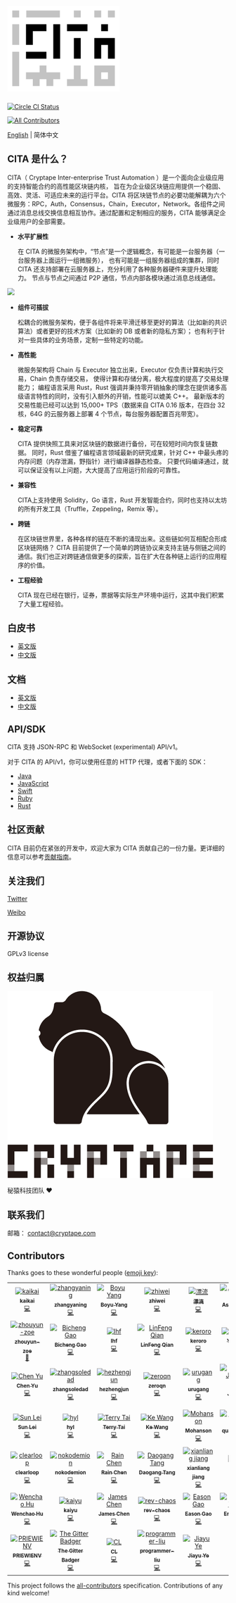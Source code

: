 # <img src="https://github.com/cryptape/assets/blob/master/CITA-logo.png?raw=true" width="256">

[![Circle CI Status](https://circleci.com/gh/cryptape/cita.svg?branch=develop)](https://circleci.com/gh/cryptape/cita)

[![All Contributors](https://img.shields.io/badge/all_contributors-47-orange.svg?style=flat-square)](#contributors)

[English](./README.md) | 简体中文

## CITA 是什么？

CITA（ Cryptape Inter-enterprise Trust Automation ）是一个面向企业级应用的支持智能合约的高性能区块链内核，
旨在为企业级区块链应用提供一个稳固、高效、灵活、可适应未来的运行平台。CITA 将区块链节点的必要功能解耦为六个微服务：RPC，Auth，Consensus，Chain，Executor，Network。各组件之间通过消息总线交换信息相互协作。通过配置和定制相应的服务，CITA 能够满足企业级用户的全部需要。

- **水平扩展性**

  在 CITA 的微服务架构中，“节点”是一个逻辑概念，有可能是一台服务器（一台服务器上面运行一组微服务），
  也有可能是一组服务器组成的集群，同时 CITA 还支持部署在云服务器上，充分利用了各种服务器硬件来提升处理能力。
  节点与节点之间通过 P2P 通信，节点内部各模块通过消息总线通信。

![](https://github.com/cryptape/citahub-docs/blob/master/docs/assets/cita-assets/architecture.jpg?raw=true)

- **组件可插拔**

  松耦合的微服务架构，便于各组件将来平滑迁移至更好的算法（比如新的共识算法）或者更好的技术方案（比如新的 DB 或者新的隐私方案）；
  也有利于针对一些具体的业务场景，定制一些特定的功能。

- **高性能**

  微服务架构将 Chain 与 Executor 独立出来，Executor 仅负责计算和执行交易，Chain 负责存储交易，
  使得计算和存储分离，极大程度的提高了交易处理能力；
  编程语言采用 Rust，Rust 强调并秉持零开销抽象的理念在提供诸多高级语言特性的同时，没有引入额外的开销，性能可以媲美 C++。
  最新版本的交易性能已经可以达到 15,000+ TPS（数据来自 CITA 0.16 版本，在四台 32 核，64G 的云服务器上部署 4 个节点，每台服务器配置百兆带宽）。

- **稳定可靠**

  CITA 提供快照工具来对区块链的数据进行备份，可在较短时间内恢复链数据。
  同时，Rust 借鉴了编程语言领域最新的研究成果，针对 C++ 中最头疼的内存问题（内存泄漏，野指针）进行编译器静态检查。
  只要代码编译通过，就可以保证没有以上问题，大大提高了应用运行阶段的可靠性。

- **兼容性**

  CITA上支持使用 Solidity，Go 语言，Rust 开发智能合约，同时也支持以太坊的所有开发工具（Truffle，Zeppeling，Remix 等）。

- **跨链**

  在区块链世界里，各种各样的链在不断的涌现出来。这些链如何互相配合形成区块链网络？
  CITA 目前提供了一个简单的跨链协议来支持主链与侧链之间的通信。我们也正对跨链通信做更多的探索，旨在扩大在各种链上运行的应用程序的价值。

- **工程经验**

  CITA 现在已经在银行，证券，票据等实际生产环境中运行，这其中我们积累了大量工程经验。

## 白皮书

- [英文版](https://github.com/cryptape/cita-whitepaper/blob/master/en/technical-whitepaper.md)
- [中文版](https://github.com/cryptape/cita-whitepaper/blob/master/zh/technical-whitepaper.md)

## 文档

- [英文版](https://docs.citahub.com/en-US/cita/cita-intro)
- [中文版](https://docs.citahub.com/zh-CN/cita/cita-intro)

## API/SDK

CITA 支持 JSON-RPC 和 WebSocket (experimental) API/v1。

对于 CITA 的 API/v1，你可以使用任意的 HTTP 代理，或者下面的 SDK：

* [Java](https://github.com/cryptape/cita-sdk-java)
* [JavaScript](https://github.com/cryptape/cita-sdk-js)
* [Swift](https://github.com/cryptape/cita-sdk-swift)
* [Ruby](https://github.com/cryptape/cita-sdk-ruby)
* [Rust](https://github.com/cryptape/cita-common/tree/develop/cita-web3)

## 社区贡献

CITA 目前仍在紧张的开发中，欢迎大家为 CITA 贡献自己的一份力量。更详细的信息可以参考[贡献指南](.github/CONTRIBUTING.md)。

## 关注我们

[Twitter](https://twitter.com/Cryptape)

[Weibo](http://weibo.com/u/6307204864)

## 开源协议

GPLv3 license

## 权益归属

<img src="https://github.com/cryptape/assets/blob/master/cryptape-logo-square.png?raw=true">

秘猿科技团队 :heart:

## 联系我们

邮箱： <contact@cryptape.com>

## Contributors

Thanks goes to these wonderful people ([emoji key](https://allcontributors.org/docs/en/emoji-key)):

<!-- ALL-CONTRIBUTORS-LIST:START - Do not remove or modify this section -->
<!-- prettier-ignore -->
<table><tr><td align="center"><a href="https://github.com/kaikai1024"><img src="https://avatars0.githubusercontent.com/u/8768261?v=4" width="100px;" alt="kaikai"/><br /><sub><b>kaikai</b></sub></a><br /><a href="https://github.com/cryptape/cita/commits?author=kaikai1024" title="Code">💻</a></td><td align="center"><a href="https://twitter.com/zhangyaning1985"><img src="https://avatars0.githubusercontent.com/u/161756?v=4" width="100px;" alt="zhangyaning"/><br /><sub><b>zhangyaning</b></sub></a><br /><a href="https://github.com/cryptape/cita/commits?author=u2" title="Code">💻</a></td><td align="center"><a href="https://yangby-cryptape.github.io/"><img src="https://avatars1.githubusercontent.com/u/30993023?v=4" width="100px;" alt="Boyu Yang"/><br /><sub><b>Boyu Yang</b></sub></a><br /><a href="https://github.com/cryptape/cita/commits?author=yangby-cryptape" title="Code">💻</a></td><td align="center"><a href="https://github.com/rink1969"><img src="https://avatars1.githubusercontent.com/u/1633038?v=4" width="100px;" alt="zhiwei"/><br /><sub><b>zhiwei</b></sub></a><br /><a href="https://github.com/cryptape/cita/commits?author=rink1969" title="Code">💻</a></td><td align="center"><a href="https://www.driftluo.com"><img src="https://avatars3.githubusercontent.com/u/19374080?v=4" width="100px;" alt="漂流"/><br /><sub><b>漂流</b></sub></a><br /><a href="https://github.com/cryptape/cita/commits?author=driftluo" title="Code">💻</a></td><td align="center"><a href="https://ouwenkg.github.io/"><img src="https://avatars0.githubusercontent.com/u/11801722?v=4" width="100px;" alt="AsceticBear"/><br /><sub><b>AsceticBear</b></sub></a><br /><a href="https://github.com/cryptape/cita/commits?author=ouwenkg" title="Code">💻</a></td><td align="center"><a href="https://github.com/jerry-yu"><img src="https://avatars2.githubusercontent.com/u/2151472?v=4" width="100px;" alt="yubo"/><br /><sub><b>yubo</b></sub></a><br /><a href="https://github.com/cryptape/cita/commits?author=jerry-yu" title="Code">💻</a></td></tr><tr><td align="center"><a href="https://github.com/zhouyun-zoe"><img src="https://avatars0.githubusercontent.com/u/36949326?v=4" width="100px;" alt="zhouyun-zoe"/><br /><sub><b>zhouyun-zoe</b></sub></a><br /><a href="https://github.com/cryptape/cita/commits?author=zhouyun-zoe" title="Documentation">📖</a></td><td align="center"><a href="https://github.com/volzkzg"><img src="https://avatars2.githubusercontent.com/u/2860864?v=4" width="100px;" alt="Bicheng Gao"/><br /><sub><b>Bicheng Gao</b></sub></a><br /><a href="https://github.com/cryptape/cita/commits?author=volzkzg" title="Code">💻</a></td><td align="center"><a href="https://github.com/EighteenZi"><img src="https://avatars3.githubusercontent.com/u/31607114?v=4" width="100px;" alt="lhf"/><br /><sub><b>lhf</b></sub></a><br /><a href="https://github.com/cryptape/cita/commits?author=EighteenZi" title="Code">💻</a></td><td align="center"><a href="http://ahorn.me"><img src="https://avatars0.githubusercontent.com/u/1160419?v=4" width="100px;" alt="LinFeng Qian"/><br /><sub><b>LinFeng Qian</b></sub></a><br /><a href="https://github.com/cryptape/cita/commits?author=TheWaWaR" title="Code">💻</a></td><td align="center"><a href="https://github.com/keroro520"><img src="https://avatars3.githubusercontent.com/u/1870648?v=4" width="100px;" alt="keroro"/><br /><sub><b>keroro</b></sub></a><br /><a href="https://github.com/cryptape/cita/commits?author=keroro520" title="Code">💻</a></td><td align="center"><a href="https://github.com/leeyr338"><img src="https://avatars3.githubusercontent.com/u/38514341?v=4" width="100px;" alt="Yaorong"/><br /><sub><b>Yaorong</b></sub></a><br /><a href="https://github.com/cryptape/cita/commits?author=leeyr338" title="Code">💻</a></td><td align="center"><a href="https://github.com/suyanlong"><img src="https://avatars2.githubusercontent.com/u/16421423?v=4" width="100px;" alt="suyanlong"/><br /><sub><b>suyanlong</b></sub></a><br /><a href="https://github.com/cryptape/cita/commits?author=suyanlong" title="Code">💻</a></td></tr><tr><td align="center"><a href="https://github.com/Keith-CY"><img src="https://avatars1.githubusercontent.com/u/7271329?v=4" width="100px;" alt="Chen Yu"/><br /><sub><b>Chen Yu</b></sub></a><br /><a href="https://github.com/cryptape/cita/commits?author=Keith-CY" title="Code">💻</a></td><td align="center"><a href="https://zhangsoledad.github.io/salon"><img src="https://avatars2.githubusercontent.com/u/3198439?v=4" width="100px;" alt="zhangsoledad"/><br /><sub><b>zhangsoledad</b></sub></a><br /><a href="https://github.com/cryptape/cita/commits?author=zhangsoledad" title="Code">💻</a></td><td align="center"><a href="https://github.com/hezhengjun"><img src="https://avatars0.githubusercontent.com/u/30688033?v=4" width="100px;" alt="hezhengjun"/><br /><sub><b>hezhengjun</b></sub></a><br /><a href="https://github.com/cryptape/cita/commits?author=hezhengjun" title="Code">💻</a></td><td align="center"><a href="https://github.com/zeroqn"><img src="https://avatars0.githubusercontent.com/u/23418132?v=4" width="100px;" alt="zeroqn"/><br /><sub><b>zeroqn</b></sub></a><br /><a href="https://github.com/cryptape/cita/commits?author=zeroqn" title="Code">💻</a></td><td align="center"><a href="https://github.com/urugang"><img src="https://avatars1.githubusercontent.com/u/11461821?v=4" width="100px;" alt="urugang"/><br /><sub><b>urugang</b></sub></a><br /><a href="https://github.com/cryptape/cita/commits?author=urugang" title="Code">💻</a></td><td align="center"><a href="https://justjjy.com"><img src="https://avatars0.githubusercontent.com/u/1695400?v=4" width="100px;" alt="Jiang Jinyang"/><br /><sub><b>Jiang Jinyang</b></sub></a><br /><a href="https://github.com/cryptape/cita/commits?author=jjyr" title="Code">💻</a></td><td align="center"><a href="https://twitter.com/janhxie"><img src="https://avatars0.githubusercontent.com/u/5958?v=4" width="100px;" alt="Jan Xie"/><br /><sub><b>Jan Xie</b></sub></a><br /><a href="https://github.com/cryptape/cita/commits?author=janx" title="Code">💻</a></td></tr><tr><td align="center"><a href="https://github.com/jerry-sl"><img src="https://avatars0.githubusercontent.com/u/5476062?v=4" width="100px;" alt="Sun Lei"/><br /><sub><b>Sun Lei</b></sub></a><br /><a href="https://github.com/cryptape/cita/commits?author=jerry-sl" title="Code">💻</a></td><td align="center"><a href="https://github.com/chuchenxihyl"><img src="https://avatars1.githubusercontent.com/u/23721562?v=4" width="100px;" alt="hyl"/><br /><sub><b>hyl</b></sub></a><br /><a href="https://github.com/cryptape/cita/commits?author=chuchenxihyl" title="Code">💻</a></td><td align="center"><a href="http://terrytai.me"><img src="https://avatars3.githubusercontent.com/u/5960?v=4" width="100px;" alt="Terry Tai"/><br /><sub><b>Terry Tai</b></sub></a><br /><a href="https://github.com/cryptape/cita/commits?author=poshboytl" title="Code">💻</a></td><td align="center"><a href="https://bll.io"><img src="https://avatars0.githubusercontent.com/u/9641495?v=4" width="100px;" alt="Ke Wang"/><br /><sub><b>Ke Wang</b></sub></a><br /><a href="https://github.com/cryptape/cita/commits?author=kilb" title="Code">💻</a></td><td align="center"><a href="http://accu.cc"><img src="https://avatars3.githubusercontent.com/u/12387889?v=4" width="100px;" alt="Mohanson"/><br /><sub><b>Mohanson</b></sub></a><br /><a href="https://github.com/cryptape/cita/commits?author=mohanson" title="Code">💻</a></td><td align="center"><a href="https://www.jianshu.com/u/3457636b07c5"><img src="https://avatars3.githubusercontent.com/u/17267434?v=4" width="100px;" alt="quanzhan lu"/><br /><sub><b>quanzhan lu</b></sub></a><br /><a href="https://github.com/cryptape/cita/commits?author=luqz" title="Code">💻</a></td><td align="center"><a href="https://github.com/duanyytop"><img src="https://avatars1.githubusercontent.com/u/5823268?v=4" width="100px;" alt="duanyytop"/><br /><sub><b>duanyytop</b></sub></a><br /><a href="https://github.com/cryptape/cita/commits?author=duanyytop" title="Code">💻</a></td></tr><tr><td align="center"><a href="https://github.com/clearloop"><img src="https://avatars0.githubusercontent.com/u/26088946?v=4" width="100px;" alt="clearloop"/><br /><sub><b>clearloop</b></sub></a><br /><a href="https://github.com/cryptape/cita/commits?author=clearloop" title="Code">💻</a></td><td align="center"><a href="https://github.com/hot3246624"><img src="https://avatars3.githubusercontent.com/u/9135770?v=4" width="100px;" alt="nokodemion"/><br /><sub><b>nokodemion</b></sub></a><br /><a href="https://github.com/cryptape/cita/commits?author=hot3246624" title="Code">💻</a></td><td align="center"><a href="http://rainchen.com"><img src="https://avatars0.githubusercontent.com/u/71397?v=4" width="100px;" alt="Rain Chen"/><br /><sub><b>Rain Chen</b></sub></a><br /><a href="https://github.com/cryptape/cita/commits?author=rainchen" title="Code">💻</a></td><td align="center"><a href="https://github.com/daogangtang"><img src="https://avatars2.githubusercontent.com/u/629594?v=4" width="100px;" alt="Daogang Tang"/><br /><sub><b>Daogang Tang</b></sub></a><br /><a href="https://github.com/cryptape/cita/commits?author=daogangtang" title="Code">💻</a></td><td align="center"><a href="https://github.com/jiangxianliang007"><img src="https://avatars1.githubusercontent.com/u/24754263?v=4" width="100px;" alt="xianliang jiang"/><br /><sub><b>xianliang jiang</b></sub></a><br /><a href="https://github.com/cryptape/cita/commits?author=jiangxianliang007" title="Code">💻</a></td><td align="center"><a href="https://github.com/vinberm"><img src="https://avatars0.githubusercontent.com/u/17666225?v=4" width="100px;" alt="Nov"/><br /><sub><b>Nov</b></sub></a><br /><a href="https://github.com/cryptape/cita/commits?author=vinberm" title="Code">💻</a></td><td align="center"><a href="https://github.com/rairyx"><img src="https://avatars2.githubusercontent.com/u/5009854?v=4" width="100px;" alt="Rai Yang"/><br /><sub><b>Rai Yang</b></sub></a><br /><a href="https://github.com/cryptape/cita/commits?author=rairyx" title="Code">💻</a></td></tr><tr><td align="center"><a href="http://www.huwenchao.com/"><img src="https://avatars0.githubusercontent.com/u/1630721?v=4" width="100px;" alt="Wenchao Hu"/><br /><sub><b>Wenchao Hu</b></sub></a><br /><a href="https://github.com/cryptape/cita/commits?author=huwenchao" title="Code">💻</a></td><td align="center"><a href="https://github.com/Kayryu"><img src="https://avatars1.githubusercontent.com/u/35792093?v=4" width="100px;" alt="kaiyu"/><br /><sub><b>kaiyu</b></sub></a><br /><a href="https://github.com/cryptape/cita/commits?author=Kayryu" title="Code">💻</a></td><td align="center"><a href="https://ashchan.com"><img src="https://avatars2.githubusercontent.com/u/1391?v=4" width="100px;" alt="James Chen"/><br /><sub><b>James Chen</b></sub></a><br /><a href="https://github.com/cryptape/cita/commits?author=ashchan" title="Code">💻</a></td><td align="center"><a href="https://github.com/rev-chaos"><img src="https://avatars1.githubusercontent.com/u/32355308?v=4" width="100px;" alt="rev-chaos"/><br /><sub><b>rev-chaos</b></sub></a><br /><a href="https://github.com/cryptape/cita/commits?author=rev-chaos" title="Code">💻</a></td><td align="center"><a href="https://github.com/KaoImin"><img src="https://avatars1.githubusercontent.com/u/24822778?v=4" width="100px;" alt="Eason Gao"/><br /><sub><b>Eason Gao</b></sub></a><br /><a href="https://github.com/cryptape/cita/commits?author=KaoImin" title="Code">💻</a></td><td align="center"><a href="http://qinix.com"><img src="https://avatars1.githubusercontent.com/u/1946663?v=4" width="100px;" alt="Eric Zhang"/><br /><sub><b>Eric Zhang</b></sub></a><br /><a href="https://github.com/cryptape/cita/commits?author=qinix" title="Code">💻</a></td><td align="center"><a href="https://github.com/jasl"><img src="https://avatars2.githubusercontent.com/u/1024162?v=4" width="100px;" alt="Jun Jiang"/><br /><sub><b>Jun Jiang</b></sub></a><br /><a href="https://github.com/cryptape/cita/commits?author=jasl" title="Code">💻</a></td></tr><tr><td align="center"><a href="https://blog.priewienv.me"><img src="https://avatars1.githubusercontent.com/u/9765170?v=4" width="100px;" alt="PRIEWIENV"/><br /><sub><b>PRIEWIENV</b></sub></a><br /><a href="https://github.com/cryptape/cita/commits?author=PRIEWIENV" title="Code">💻</a></td><td align="center"><a href="https://gitter.im"><img src="https://avatars2.githubusercontent.com/u/8518239?v=4" width="100px;" alt="The Gitter Badger"/><br /><sub><b>The Gitter Badger</b></sub></a><br /><a href="https://github.com/cryptape/cita/commits?author=gitter-badger" title="Code">💻</a></td><td align="center"><a href="https://github.com/classicalliu"><img src="https://avatars3.githubusercontent.com/u/13375784?v=4" width="100px;" alt="CL"/><br /><sub><b>CL</b></sub></a><br /><a href="https://github.com/cryptape/cita/commits?author=classicalliu" title="Code">💻</a></td><td align="center"><a href="https://github.com/programmer-liu"><img src="https://avatars2.githubusercontent.com/u/25048144?v=4" width="100px;" alt="programmer-liu"/><br /><sub><b>programmer-liu</b></sub></a><br /><a href="https://github.com/cryptape/cita/commits?author=programmer-liu" title="Code">💻</a></td><td align="center"><a href="https://github.com/yejiayu"><img src="https://avatars3.githubusercontent.com/u/10446547?v=4" width="100px;" alt="Jiayu Ye"/><br /><sub><b>Jiayu Ye</b></sub></a><br /><a href="https://github.com/cryptape/cita/commits?author=yejiayu" title="Code">💻</a></td></tr></table>

<!-- ALL-CONTRIBUTORS-LIST:END -->

This project follows the [all-contributors](https://github.com/all-contributors/all-contributors) specification. Contributions of any kind welcome!
